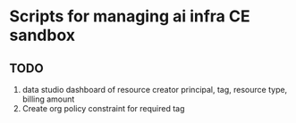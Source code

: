 # Scripts for managing ai infra CE sandbox

## TODO

1. data studio dashboard of resource creator principal, tag, resource type, billing amount
2. Create org policy constraint for required tag

